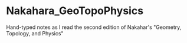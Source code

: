 # Nakahara_GeoTopoPhysics
Hand-typed notes as I read the second edition of Nakahar's "Geometry, Topology, and Physics"
